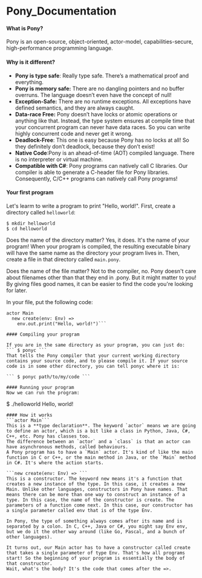 # Pony_Documentation

#### What is Pony?
Pony is an open-source, object-oriented, actor-model, capabilities-secure, high-performance programming language.

#### Why is it different?
- **Pony is type safe**: Really type safe. There’s a mathematical proof and everything.
- **Pony is memory safe:** There are no dangling pointers and no buffer overruns. The language doesn’t even have the concept of null!
- **Exception-Safe:** There are no runtime exceptions. All exceptions have defined semantics, and they are always caught.
- **Data-race Free:** Pony doesn’t have locks or atomic operations or anything like that. Instead, the type system ensures at compile time that your concurrent program can never have data races. So you can write highly concurrent code and never get it wrong.
- **Deadlock-Free**: This one is easy because Pony has no locks at all! So they definitely don’t deadlock, because they don’t exist!
- **Native Code**:Pony is an ahead-of-time (AOT) compiled language. There is no interpreter or virtual machine.
- **Compatible with C#**: Pony programs can natively call C libraries. Our compiler is able to generate a C-header file for Pony libraries. Consequently, C/C++ programs can natively call Pony programs!


#### Your first program
Let's learm to write a program to print "Hello, world!". First, create a directory called `helloworld`:
```
$ mkdir helloworld
$ cd helloworld
```
Does the name of the directory matter? Yes, it does. It's the name of your program! When your program is compiled, the resulting executable binary will have the same name as the directory your program lives in.
Then, create a file in that directory called `main.pony`.

Does the name of the file matter? Not to the compiler, no. Pony doesn't care about filenames other than that they end in .pony. But it might matter to you! By giving files good names, it can be easier to find the code you're looking for later.

In your file, put the following code:
```pony
actor Main
  new create(env: Env) =>
    env.out.print("Hello, world!")```
    
#### Compiling your program

If you are in the same directory as your program, you can just do:
``` $ ponyc ```
That tells the Pony compiler that your current working directory contains your source code, and to please compile it. If your source code is in some other directory, you can tell ponyc where it is:

``` $ ponyc path/to/my/code ```

#### Running your program
Now we can run the program:
```
$ ./helloworld
Hello, world! 
```
#### How it works
```actor Main```
This is a **type declaration**. The keyword `actor` means we are going to define an actor, which is a bit like a class in Python, Java, C#, C++, etc. Pony has classes too.
The difference between an `actor` and a `class` is that an actor can have asynchronous methods, called behaviours.
A Pony program has to have a `Main` actor. It's kind of like the main function in C or C++, or the main method in Java, or the `Main` method in C#. It's where the action starts.

```new create(env: Env) => ```
This is a constructor. The keyword new means it's a function that creates a new instance of the type. In this case, it creates a new Main. Unlike other languages, constructors in Pony have names. That means there can be more than one way to construct an instance of a type. In this case, the name of the constructor is create. The parameters of a function come next. In this case, our constructor has a single parameter called env that is of the type Env.

In Pony, the type of something always comes after its name and is separated by a colon. In C, C++, Java or C#, you might say Env env, but we do it the other way around (like Go, Pascal, and a bunch of other languages).

It turns out, our Main actor has to have a constructor called create that takes a single parameter of type Env. That's how all programs start! So the beginning of your program is essentially the body of that constructor.
Wait, what's the body? It's the code that comes after the =>.
